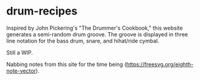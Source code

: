 # drum-recipes

Inspired by John Pickering's "The Drummer's Cookbook," this website generates a semi-random drum groove.
The groove is displayed in three line notation for the bass drum, snare, and hihat/ride cymbal.

Still a WIP.

Nabbing notes from this site for the time being (https://freesvg.org/eighth-note-vector).
